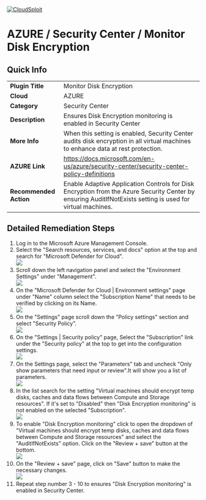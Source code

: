 [![CloudSploit](https://cloudsploit.com/img/logo-new-big-text-100.png "CloudSploit")](https://cloudsploit.com)

# AZURE / Security Center / Monitor Disk Encryption

## Quick Info

| | |
|-|-|
| **Plugin Title** | Monitor Disk Encryption |
| **Cloud** | AZURE |
| **Category** | Security Center |
| **Description** | Ensures Disk Encryption monitoring is enabled in Security Center |
| **More Info** | When this setting is enabled, Security Center audits disk encryption in all virtual machines to enhance data at rest protection. |
| **AZURE Link** | https://docs.microsoft.com/en-us/azure/security-center/security-center-policy-definitions |
| **Recommended Action** | Enable Adaptive Application Controls for Disk Encryption from the Azure Security Center by ensuring AuditIfNotExists setting is used for virtual machines. |

## Detailed Remediation Steps


1. Log in to the Microsoft Azure Management Console.
2. Select the "Search resources, services, and docs" option at the top and search for "Microsoft Defender for Cloud". </br> <img src="/resources/azure/securitycenter/monitor-disk-encryption/step2.png"/>
3. Scroll down the left navigation panel and select the "Environment Settings" under "Management".</br> <img src="/resources/azure/securitycenter/monitor-disk-encryption/step3.png"/>
4. On the "Microsoft Defender for Cloud | Environment settings" page under "Name" column select the "Subscription Name" that needs to be verified by clicking on its Name.</br> <img src="/resources/azure/securitycenter/monitor-disk-encryption/step4.png"/>
5. On the "Settings" page scroll down the "Policy settings" section and select "Security Policy".</br> <img src="/resources/azure/securitycenter/monitor-disk-encryption/step5.png"/>
6. On the "Settings | Security policy" page, Select the "Subscription" link under the "Security policy" at the top to get into the configuration settings.</br> <img src="/resources/azure/securitycenter/monitor-disk-encryption/step6.png"/>
7. On the Settings page, select the "Parameters" tab and uncheck "Only show parameters that need input or review".It will show you a list of parameters.</br>  <img src="/resources/azure/securitycenter/monitor-disk-encryption/step7.png"/>
8. In the list search for the setting "Virtual machines should encrypt temp disks, caches and data flows between Compute and Storage resources". If it's set to "Disabled" then "Disk Encryption monitoring" is not enabled on the selected "Subscription".</br> <img src="/resources/azure/securitycenter/monitor-disk-encryption/step8.png"/>
9. To enable "Disk Encryption monitoring" click to open the dropdown of "Virtual machines should encrypt temp disks, caches and data flows between Compute and Storage resources" and select the "AuditIfNotExists" option. Click on the "Review + save" button at the bottom.</br> <img src="/resources/azure/securitycenter/monitor-disk-encryption/step9.png"/>
10. On the "Review + save" page, click on "Save" button to make the necessary changes.</br> <img src="/resources/azure/securitycenter/monitor-disk-encryption/step10.png"/>
11. Repeat step number 3 - 10 to ensures "Disk Encryption monitoring" is enabled in Security Center.</br>
